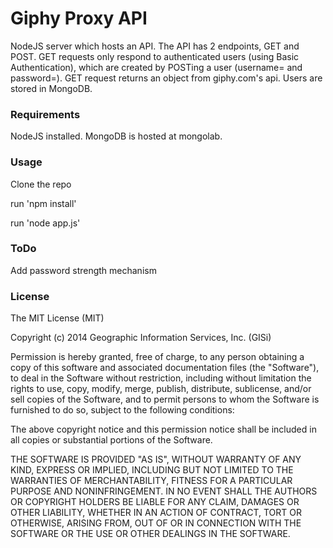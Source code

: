 Giphy Proxy API
=============================
NodeJS server which hosts an API. The API has 2 endpoints, GET and POST. GET requests only respond to authenticated users (using Basic Authentication), which are created by POSTing a user (username= and password=). GET request returns an object  from giphy.com's api. Users are stored in MongoDB.

### Requirements

NodeJS installed. MongoDB is hosted at mongolab.

### Usage

Clone the repo

run 'npm install'

run 'node app.js'

### ToDo

Add password strength mechanism

### License

The MIT License (MIT)

Copyright (c) 2014 Geographic Information Services, Inc. (GISi)

Permission is hereby granted, free of charge, to any person obtaining a copy of this software and associated documentation files (the "Software"), to deal in the Software without restriction, including without limitation the rights to use, copy, modify, merge, publish, distribute, sublicense, and/or sell copies of the Software, and to permit persons to whom the Software is furnished to do so, subject to the following conditions:

The above copyright notice and this permission notice shall be included in all copies or substantial portions of the Software.

THE SOFTWARE IS PROVIDED "AS IS", WITHOUT WARRANTY OF ANY KIND, EXPRESS OR IMPLIED, INCLUDING BUT NOT LIMITED TO THE WARRANTIES OF MERCHANTABILITY, FITNESS FOR A PARTICULAR PURPOSE AND NONINFRINGEMENT. IN NO EVENT SHALL THE AUTHORS OR COPYRIGHT HOLDERS BE LIABLE FOR ANY CLAIM, DAMAGES OR OTHER LIABILITY, WHETHER IN AN ACTION OF CONTRACT, TORT OR OTHERWISE, ARISING FROM, OUT OF OR IN CONNECTION WITH THE SOFTWARE OR THE USE OR OTHER DEALINGS IN THE SOFTWARE.
